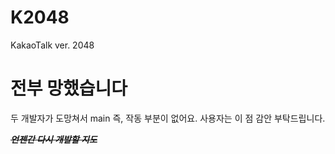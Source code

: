 # K2048
KakaoTalk ver. 2048

# 전부 망했습니다
두 개발자가 도망쳐서 main 즉, 작동 부분이 없어요.
사용자는 이 점 감안 부탁드립니다.

____~~***언젠간 다시 개발할 지도***~~____
